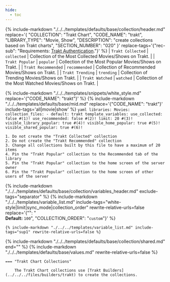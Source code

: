 ```yaml
---
hide:
  - toc
---
```

{%
    include-markdown "./../../templates/defaults/base/collection/header.md"
    replace='{
        "COLLECTION": "Trakt Chart", 
        "CODE_NAME": "trakt",
        "LIBRARY_TYPE": "Movie, Show", 
        "DESCRIPTION": "create collections based on Trakt charts",
        "SECTION_NUMBER": "020"
    }'
    replace-tags='{"rec-sub": "Requirements: [Trakt Authentication](../../../../../config/trakt)."}'
%}
| `Trakt Collected`   | `collected`   | Collection of the Most Collected Movies/Shows on Trakt. |
| `Trakt Popular`     | `popular`     | Collection of the Most Popular Movies/Shows on Trakt.   |
| `Trakt Recommended` | `recommended` | Collection of Recommended Movies/Shows on Trakt.        |
| `Trakt Trending`    | `trending`    | Collection of Trending Movies/Shows on Trakt.           |
| `Trakt Watched`     | `watched`     | Collection of the Most Watched Movies/Shows on Trakt.   |

{% include-markdown "./../../templates/snippets/white_style.md" replace='{"CODE_NAME": "trakt"}' %}
{% include-markdown "./../../templates/defaults/base/mid.md" replace='{"CODE_NAME": "trakt"}' include-tags='all|movie|show' %}
    ```yaml
    libraries:
      Movies:
        collection_files:
          - default: trakt
            template_variables:
              use_collected: false #(1)!
              use_recommended: false #(2)!
              limit: 20 #(3)!
              visible_library_popular: true #(4)!
              visible_home_popular: true #(5)!
              visible_shared_popular: true #(6)!
    ```

    1. Do not create the "Trakt Collected" collection
    2. Do not create the "Trakt Recommended" collection
    3. Change all collections built by this file to have a maximum of 20 items
    4. Pin the "Trakt Popular" collection to the Recommended tab of the library
    5. Pin the "Trakt Popular" collection to the home screen of the server owner
    6. Pin the "Trakt Popular" collection to the home screen of other users of the server

{% include-markdown "./../../templates/defaults/base/collection/variables_header.md" exclude-tags="separator" %}
    {%
        include-markdown "./../../templates/variable_list.md"
        include-tags="white-style|limit|sync_mode|collection_order"
        rewrite-relative-urls=false
        replace='{"<!--limit-extra-->": "<br>**Default:** `100`", "COLLECTION_ORDER": "`custom`"}'
    %}

    {% include-markdown "./../../templates/variable_list.md" include-tags="sup1" rewrite-relative-urls=false %}

{% include-markdown "./../../templates/defaults/base/collection/shared.md" end="<!--separator-variables-->" %}
{% include-markdown "./../../templates/defaults/base/values.md" rewrite-relative-urls=false %}

    === "Trakt Chart Collections"
        
        The Trakt Chart collections use [Trakt Builders](../../../files/builders/trakt) to create the collections.
